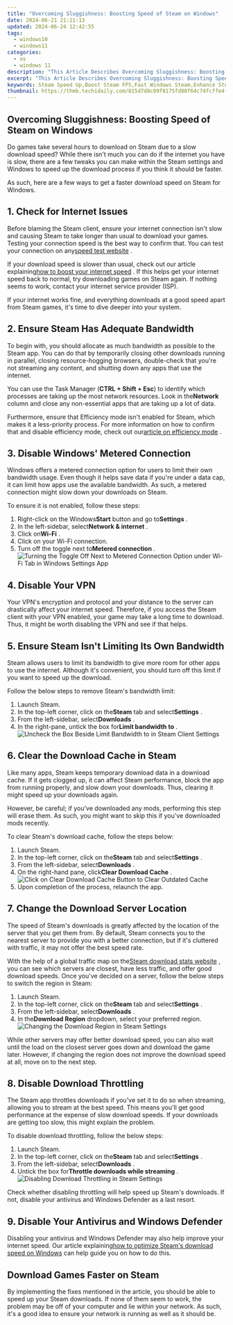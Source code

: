 ```yaml
---
title: "Overcoming Sluggishness: Boosting Speed of Steam on Windows"
date: 2024-06-21 21:21:13
updated: 2024-06-24 12:42:55
tags:
  - windows10
  - windows11
categories:
  - os
  - windows 11
description: "This Article Describes Overcoming Sluggishness: Boosting Speed of Steam on Windows"
excerpt: "This Article Describes Overcoming Sluggishness: Boosting Speed of Steam on Windows"
keywords: Steam Speed Up,Boost Steam FPS,Fast Windows Steam,Enhance Steam Performance,Increase Steam Speed,Accelerate Steam Gaming,Optimize Steam On PC
thumbnail: https://thmb.techidaily.com/815d7d8c09f8175fd88f64c74fcffe4ff27128461391bb250305d7aa226764d0.jpg
---
```


## Overcoming Sluggishness: Boosting Speed of Steam on Windows

 Do games take several hours to download on Steam due to a slow download speed? While there isn't much you can do if the internet you have is slow, there are a few tweaks you can make within the Steam settings and Windows to speed up the download process if you think it should be faster.

 As such, here are a few ways to get a faster download speed on Steam for Windows.

## 1\. Check for Internet Issues

 Before blaming the Steam client, ensure your internet connection isn't slow and causing Steam to take longer than usual to download your games. Testing your connection speed is the best way to confirm that. You can test your connection on any[speed test website](https://www.makeuseof.com/best-free-websites-test-internet-speed/) .

 If your download speed is slower than usual, check out our article explaining[how to boost your internet speed](https://www.makeuseof.com/windows-11-increase-internet-speed/#:~:text=Disable%20the%20Metered%20Connection&text=It%20helps%20to%20save%20the,11%20to%20increase%20the%20speed.) . If this helps get your internet speed back to normal, try downloading games on Steam again. If nothing seems to work, contact your internet service provider (ISP).

 If your internet works fine, and everything downloads at a good speed apart from Steam games, it's time to dive deeper into your system.

## 2\. Ensure Steam Has Adequate Bandwidth

 To begin with, you should allocate as much bandwidth as possible to the Steam app. You can do that by temporarily closing other downloads running in parallel, closing resource-hogging browsers, double-check that you're not streaming any content, and shutting down any apps that use the internet.

 You can use the Task Manager (**CTRL + Shift + Esc**) to identify which processes are taking up the most network resources. Look in the**Network** column and close any non-essential apps that are taking up a lot of data.

 Furthermore, ensure that Efficiency mode isn't enabled for Steam, which makes it a less-priority process. For more information on how to confirm that and disable efficiency mode, check out our[article on efficiency mode](https://www.makeuseof.com/windows-11-task-manager-efficiency-mode/#how-to-enable-or-disable-efficiency-mode) .

## 3\. Disable Windows' Metered Connection

 Windows offers a metered connection option for users to limit their own bandwidth usage. Even though it helps save data if you're under a data cap, it can limit how apps use the available bandwidth. As such, a metered connection might slow down your downloads on Steam.

To ensure it is not enabled, follow these steps:

1. Right-click on the Windows**Start** button and go to**Settings** .
2. In the left-sidebar, select**Network & internet** .
3. Click on**Wi-Fi** .
4. Click on your Wi-Fi connection.
5. Turn off the toggle next to**Metered connection** .  
![Turning the Toggle Off Next to Metered Connection Option under Wi-Fi Tab in Windows Settings App](https://static1.makeuseofimages.com/wordpress/wp-content/uploads/2022/08/Image-1-Turning-the-Toggle-Off-Next-to-Metered-Connection-Option-under-Wi-Fi-Tab-in-Windows-Settings-App.jpg)

## 4\. Disable Your VPN

 Your VPN's encryption and protocol and your distance to the server can drastically affect your internet speed. Therefore, if you access the Steam client with your VPN enabled, your game may take a long time to download. Thus, it might be worth disabling the VPN and see if that helps.

## 5\. Ensure Steam Isn't Limiting Its Own Bandwidth

 Steam allows users to limit its bandwidth to give more room for other apps to use the internet. Although it's convenient, you should turn off this limit if you want to speed up the download.

Follow the below steps to remove Steam's bandwidth limit:

1. Launch Steam.
2. In the top-left corner, click on the**Steam** tab and select**Settings** .
3. From the left-sidebar, select**Downloads** .
4. In the right-pane, untick the box for**Limit bandwidth to** .  
![Uncheck the Box Beside Limit Bandwidth to in Steam Client Settings](https://static1.makeuseofimages.com/wordpress/wp-content/uploads/2023/04/uncheck-the-box-beside-limit-bandwidth-to-in-steam-client-settings.jpg)

## 6\. Clear the Download Cache in Steam

 Like many apps, Steam keeps temporary download data in a download cache. If it gets clogged up, it can affect Steam performance, block the app from running properly, and slow down your downloads. Thus, clearing it might speed up your downloads again.

 However, be careful; if you've downloaded any mods, performing this step will erase them. As such, you might want to skip this if you've downloaded mods recently.

To clear Steam's download cache, follow the steps below:

1. Launch Steam.
2. In the top-left corner, click on the**Steam** tab and select**Settings** .
3. From the left-sidebar, select**Downloads** .
4. On the right-hand pane, click**Clear Download Cache** .  
![Click on Clear Download Cache Button to Clear Outdated Cache](https://static1.makeuseofimages.com/wordpress/wp-content/uploads/2023/04/click-on-clear-download-cache-button-to-clear-outdated-cache.jpg)
5. Upon completion of the process, relaunch the app.

## 7\. Change the Download Server Location

 The speed of Steam's downloads is greatly affected by the location of the server that you get them from. By default, Steam connects you to the nearest server to provide you with a better connection, but if it's cluttered with traffic, it may not offer the best speed rate.

 With the help of a global traffic map on the[Steam download stats website](https://store.steampowered.com/stats/content/) , you can see which servers are closest, have less traffic, and offer good download speeds. Once you've decided on a server, follow the below steps to switch the region in Steam:

1. Launch Steam.
2. In the top-left corner, click on the**Steam** tab and select**Settings** .
3. From the left-sidebar, select**Downloads** .
4. In the**Download Region** dropdown, select your preferred region.  
![Changing the Download Region in Steam Settings](https://static1.makeuseofimages.com/wordpress/wp-content/uploads/2023/04/changing-the-download-region-in-steam-settings.jpg)

 While other servers may offer better download speed, you can also wait until the load on the closest server goes down and download the game later. However, if changing the region does not improve the download speed at all, move on to the next step.

## 8\. Disable Download Throttling

 The Steam app throttles downloads if you've set it to do so when streaming, allowing you to stream at the best speed. This means you'll get good performance at the expense of slow download speeds. If your downloads are getting too slow, this might explain the problem.

To disable download throttling, follow the below steps:

1. Launch Steam.
2. In the top-left corner, click on the**Steam** tab and select**Settings** .
3. From the left-sidebar, select**Downloads** .
4. Untick the box for**Throttle downloads while streaming** .  
![Disabling Download Throttling in Steam Settings](https://static1.makeuseofimages.com/wordpress/wp-content/uploads/2023/04/disabling-download-throttling-in-steam-settings.jpg)

 Check whether disabling throttling will help speed up Steam's downloads. If not, disable your antivirus and Windows Defender as a last resort.

## 9\. Disable Your Antivirus and Windows Defender

 Disabling your antivirus and Windows Defender may also help improve your internet speed. Our article explaining[how to optimize Steam's download speed on Windows](https://www.makeuseof.com/tag/steam-download-speeds/#disable-your-antivirus-software-and-firewall) can help guide you on how to do this.

## Download Games Faster on Steam

 By implementing the fixes mentioned in the article, you should be able to speed up your Steam downloads. If none of them seem to work, the problem may be off of your computer and lie within your network. As such, it's a good idea to ensure your network is running as well as it should be.

<ins class="adsbygoogle"
     style="display:block"
     data-ad-format="autorelaxed"
     data-ad-client="ca-pub-7571918770474297"
     data-ad-slot="1223367746"></ins>



<ins class="adsbygoogle"
     style="display:block"
     data-ad-client="ca-pub-7571918770474297"
     data-ad-slot="8358498916"
     data-ad-format="auto"
     data-full-width-responsive="true"></ins>
